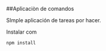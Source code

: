 ##Aplicaciòn de comandos 

SImple aplicación de tareas por hacer.

Instalar com 

```
npm install
```
